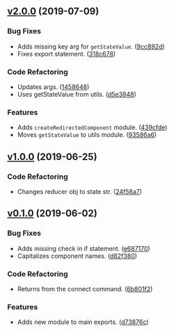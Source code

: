 <a name="v2.0.0"></a>
## [v2.0.0](https://github.com/alexseitsinger/react-toggled-component/compare/v1.0.0...v2.0.0) (2019-07-09)

### Bug Fixes
- Adds missing key arg for `getStateValue`. ([9cc892d](https://github.com/alexseitsinger/react-toggled-component/commit/9cc892d21f57b5a61ffeb55ae433af2fb4e813fc))
- Fixes export statement. ([318c678](https://github.com/alexseitsinger/react-toggled-component/commit/318c678d558368869a55d6e398f45dd2a5b7d63f))

### Code Refactoring
- Updates args. ([1458648](https://github.com/alexseitsinger/react-toggled-component/commit/1458648c78e1f45c54d488c40a0361a14ba0e095))
- Uses getStateValue from utils. ([d5e3848](https://github.com/alexseitsinger/react-toggled-component/commit/d5e3848a69a5f1c6d738bf8ea7854f92d00e8007))

### Features
- Adds `createRedirectedComponent` module. ([439cfde](https://github.com/alexseitsinger/react-toggled-component/commit/439cfdefbedbcdb42ca2828fd0198cab5126ca99))
- Moves `getStateValue` to utils module. ([93586a6](https://github.com/alexseitsinger/react-toggled-component/commit/93586a6c436e23461bf7a90e59ad56035f4d2623))


<a name="v1.0.0"></a>
## [v1.0.0](https://github.com/alexseitsinger/react-toggled-component/compare/v0.1.0...v1.0.0) (2019-06-25)

### Code Refactoring
- Changes reducer obj to state str. ([24f58a7](https://github.com/alexseitsinger/react-toggled-component/commit/24f58a77030a2f3b6f9988319c482be9441a58c2))


<a name="v0.1.0"></a>
## [v0.1.0](https://github.com/alexseitsinger/react-toggled-component/compare/fdf10e09c88d07d78d48ad8edc78e5f9a2b8c4c8...v0.1.0) (2019-06-02)

### Bug Fixes
- Adds missing check in if statement. ([e687170](https://github.com/alexseitsinger/react-toggled-component/commit/e6871700cddf4afa4fbc9701a00826648465a513))
- Capitalizes component names. ([d82f380](https://github.com/alexseitsinger/react-toggled-component/commit/d82f380eef51ec2766de8e5e5f8100300175f4c2))

### Code Refactoring
- Returns from the connect command. ([6b801f2](https://github.com/alexseitsinger/react-toggled-component/commit/6b801f2245ca68edbafdafcd5f396d1a42ca356f))

### Features
- Adds new module to main exports. ([d73876c](https://github.com/alexseitsinger/react-toggled-component/commit/d73876c11516351e00818cf480fbed6f6f0c784e))


